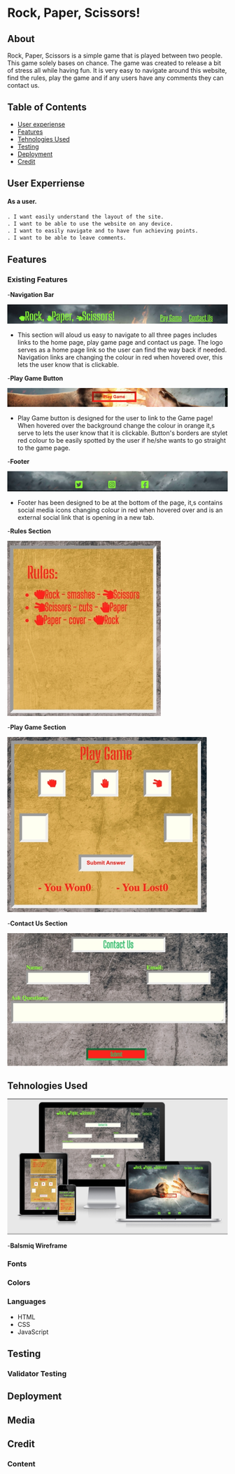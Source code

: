 

# Rock, Paper, Scissors!
## About
Rock, Paper, Scissors is a simple game that is played between two people. This game solely bases on chance.
The game was created to release a bit of stress all while having fun.
It is very easy to navigate around this website, find the rules, play the game and if any users have any comments they can contact us.

## Table of Contents
   - [User experiense](#user-experriense)
   - [Features](#features)
   - [Tehnologies Used](#tehnologies-used)
   - [Testing](#testing)
   - [Deployment](#deployment)
   - [Credit](#credit)

 ## User Experriense

#### As a user.
    . I want easily understand the layout of the site.
    . I want to be able to use the website on any device.
    . I want to easily navigate and to have fun achieving points.
    . I want to be able to leave comments. 

## Features

   ### Existing Features
   -__Navigation Bar__

![Navigation Bar](assets/images/optimizednavigation-bar.png)

  - This section will aloud us easy to navigate to all three pages includes links to the home page, play game page and contact us page.
The logo serves as a home page link so the user can find the way back if needed. 
Navigation links are changing the colour in red when hovered over, this lets the user know that is clickable.

   -__Play Game Button__

   ![Play game button](assets/images/optimizedplay-game-button.png)

  - Play Game button is designed for the user to link to the Game page! 
When hovered over the background change the colour in orange it,s serve to lets the user know that it is clickable. Button's borders are stylet red colour to be easily spotted by the user if he/she wants to go straight to the game page. 

   -__Footer__

   ![Footer](assets/images/optimizedfooter.png)

   - Footer has been designed to be at the bottom of the page, it,s contains social media icons changing colour in red when hovered over and is an external social link that is opening in a new tab.

   -__Rules Section__
   
   ![Rules section](assets/images/optimizedrules-section.png)

   -__Play Game Section__

   ![Play game section](assets/images/optimizedplay-game.png)

   -__Contact Us Section__

   ![Contact us section](assets/images/optimizedcontact-us.png)

## Tehnologies Used
![Responsice Mockup](assets/images/optimizedmockup-game.png)

 -__Balsmiq Wireframe__


### Fonts

### Colors

### Languages

  * HTML
  * CSS
  * JavaScript

## Testing

### Validator Testing

## Deployment

## Media

## Credit

  ### Content





